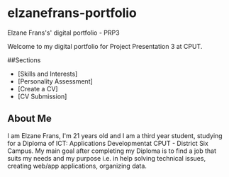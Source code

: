 # elzanefrans-portfolio

Elzane Frans's' digital portfolio - PRP3

Welcome to my digital portfolio for Project Presentation 3 at CPUT.

##Sections
- [Skills and Interests]
- [Personality Assessment]
- [Create a CV]
- [CV Submission]
 
## About Me

I am Elzane Frans, I'm 21 years old and I am a third year student, studying for a Diploma of ICT: Applications Developmentat CPUT - District Six Campus. My main goal after completing my Diploma is to find a job that suits my needs and my purpose i.e. in help solving technical issues, creating web/app applications, organizing data.
